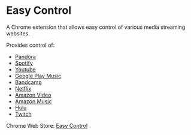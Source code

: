 # Easy Control
A Chrome extension that allows easy control of various media streaming websites.

Provides control of:
* [Pandora](http://www.pandora.com/)
* [Spotify](https://play.spotify.com/)
* [Youtube](https://www.youtube.com/)
* [Google Play Music](https://play.google.com/music/)
* [Bandcamp](https://bandcamp.com/)
* [Netflix](https://www.netflix.com/)
* [Amazon Video](https://www.amazon.com/gp/video/getstarted/)
* [Amazon Music](https://music.amazon.com/)
* [Hulu](http://www.hulu.com/)
* [Twitch](https://www.twitch.tv/)

Chrome Web Store: [Easy Control](https://chrome.google.com/webstore/detail/easy-control/oanebiaiakkpfipgnkpmcpkjfnclbgfi)
